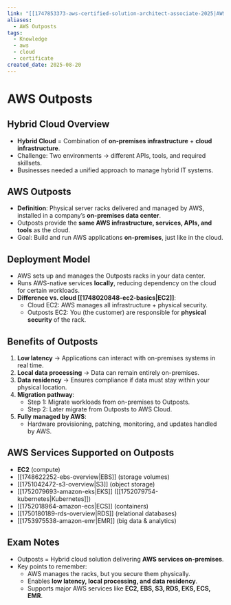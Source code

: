 ```yaml
---
link: "[[1747853373-aws-certified-solution-architect-associate-2025|AWS Certified Solution Architect Associate 2025]]"
aliases:
  - AWS Outposts
tags:
  - Knowledge
  - aws
  - cloud
  - certificate
created_date: 2025-08-20
---
```

# AWS Outposts
## Hybrid Cloud Overview
- **Hybrid Cloud** = Combination of **on-premises infrastructure** + **cloud infrastructure**.
- Challenge: Two environments → different APIs, tools, and required skillsets.
- Businesses needed a unified approach to manage hybrid IT systems.

## **AWS Outposts**
- **Definition**: Physical server racks delivered and managed by AWS, installed in a company’s **on-premises data center**.
- Outposts provide the **same AWS infrastructure, services, APIs, and tools** as the cloud.
- Goal: Build and run AWS applications **on-premises**, just like in the cloud.

## Deployment Model
- AWS sets up and manages the Outposts racks in your data center.
- Runs AWS-native services **locally**, reducing dependency on the cloud for certain workloads.
- **Difference vs. cloud [[1748020848-ec2-basics|EC2]]**:
  - Cloud EC2: AWS manages all infrastructure + physical security.
  - Outposts EC2: You (the customer) are responsible for **physical security** of the rack.

## Benefits of Outposts
1. **Low latency** → Applications can interact with on-premises systems in real time.
2. **Local data processing** → Data can remain entirely on-premises.
3. **Data residency** → Ensures compliance if data must stay within your physical location.
4. **Migration pathway**:
   - Step 1: Migrate workloads from on-premises to Outposts.
   - Step 2: Later migrate from Outposts to AWS Cloud.
5. **Fully managed by AWS**:
   - Hardware provisioning, patching, monitoring, and updates handled by AWS.

## AWS Services Supported on Outposts
- **EC2** (compute)
- [[1748622252-ebs-overview|EBS]] (storage volumes)
- [[1751042472-s3-overview|S3]] (object storage)
- [[1752079693-amazon-eks|EKS]] ([[1752079754-kubernetes|Kubernetes]])
- [[1752018964-amazon-ecs|ECS]] (containers)
- [[1750180189-rds-overview|RDS]] (relational databases)
- [[1753975538-amazon-emr|EMR]] (big data & analytics)

## Exam Notes
- Outposts = Hybrid cloud solution delivering **AWS services on-premises**.
- Key points to remember:
  - AWS manages the racks, but you secure them physically.
  - Enables **low latency, local processing, and data residency**.
  - Supports major AWS services like **EC2, EBS, S3, RDS, EKS, ECS, EMR**.
